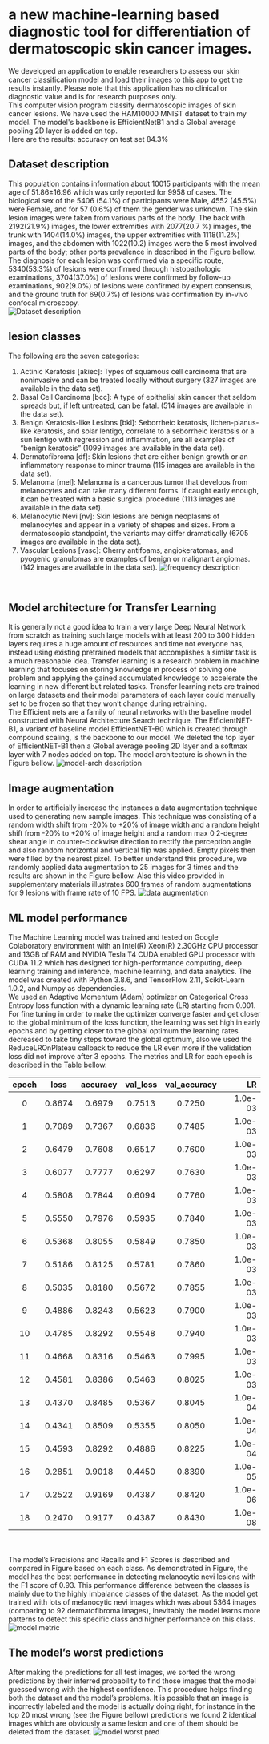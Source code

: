 # a new machine-learning based diagnostic tool for differentiation of dermatoscopic skin cancer images.
We developed an application to enable researchers to assess our skin cancer classification model and load their images to this app to get the results instantly.  Please note that this application has no clinical or diagnostic value and is for research purposes only.<br>
This computer vision program classify dermatoscopic images of skin cancer lesions. We have used the HAM10000 MNIST dataset to train my model. The model's backbone is EfficientNetB1 and a Global average pooling 2D layer is added on top.
<br>
Here are the results: accuracy on test set 84.3%
## Dataset description

This population contains information about 10015 participants with the mean age of 51.86±16.96 which was only reported for 9958 of cases.
The biological sex of the 5406 (54.1%) of participants were Male, 4552 (45.5%) were Female, and for 57 (0.6%) of them the gender was unknown.
The skin lesion images were taken from various parts of the body. The back with 2192(21.9%) images, the lower extremities with 2077(20.7 %) images,
the trunk with 1404(14.0%) images, the upper extremities with 1118(11.2%) images, and the abdomen with 1022(10.2) images were the 5 most involved parts of the body;
other ports prevalence in described in the Figure bellow.
The diagnosis for each lesion was confirmed via a specific route, 5340(53.3%) of lesions were confirmed through histopathologic examinations,
3704(37.0%) of lesions were confirmed by follow-up examinations, 902(9.0%) of lesions were confirmed by expert consensus, and the ground truth for 69(0.7%) of lesions was confirmation by in-vivo confocal microscopy.<br>
![Dataset description](https://github.com/tajerian/ham10000-app/blob/main/datset.png?raw=true)

## lesion classes

The following are the seven categories:
1. Actinic Keratosis [akiec]: Types of squamous cell carcinoma that are noninvasive and can be treated locally without surgery (327 images are available in the data set).
2. Basal Cell Carcinoma [bcc]: A type of epithelial skin cancer that seldom spreads but, if left untreated, can be fatal. (514 images are available in the data set).
3. Benign Keratosis-like Lesions [bkl]: Seborrheic keratosis, lichen-planus-like keratosis, and solar lentigo, correlate to a seborrheic keratosis or a sun lentigo with regression and inflammation, are all examples of “benign keratosis” (1099 images are available in the data set).
4. Dermatofibroma [df]: Skin lesions that are either benign growth or an inflammatory response to minor trauma (115 images are available in the data set).
5. Melanoma [mel]: Melanoma is a cancerous tumor that develops from melanocytes and can take many different forms. If caught early enough, it can be treated with a basic surgical procedure (1113 images are available in the data set).
6. Melanocytic Nevi [nv]: Skin lesions are benign neoplasms of melanocytes and appear in a variety of shapes and sizes. From a dermatoscopic standpoint, the variants may differ dramatically (6705 images are available in the data set).
7. Vascular Lesions [vasc]: Cherry antifoams, angiokeratomas, and pyogenic granulomas are examples of benign or malignant angiomas. (142 images are available in the data set).
![frequency description](https://github.com/tajerian/ham10000-app/blob/main/frequency.png?raw=true)
<br>

## Model architecture for Transfer Learning

It is generally not a good idea to train a very large Deep Neural Network from scratch as training such large models with at least 200 to 300 hidden layers requires a huge amount of resources and time not everyone has, instead using existing pretrained models that accomplishes a similar task is a much reasonable idea. Transfer learning is a research problem in machine learning that focuses on storing knowledge in process of solving one problem and applying the gained accumulated knowledge to accelerate the learning in new different but related tasks. Transfer learning nets are trained on large datasets and their model parameters of each layer could manually set to be frozen so that they won’t change during retraining.<br>The Efficient nets are a family of neural networks with the baseline model constructed with Neural Architecture Search technique. The EfficientNET-B1, a variant of baseline model EfficientNET-B0 which is created through compound scaling, is the backbone to our model. We deleted the top layer of EfficientNET-B1 then a Global average pooling 2D layer and a softmax layer with 7 nodes added on top. The model architecture is shown in the Figure bellow.
![model-arch description](https://github.com/tajerian/ham10000-app/blob/main/results/model_arch.png?raw=true)

## Image augmentation
In order to artificially increase the instances a data augmentation technique used to generating new sample images. This technique was consisting of a random width shift from -20% to +20% of image width and a random height shift from -20% to +20% of image height and a random max 0.2-degree shear angle in counter-clockwise direction to rectify the perception angle and also random horizontal and vertical flip was applied. Empty pixels then were filled by the nearest pixel. To better understand this procedure, we randomly applied data augmentation to 25 images for 3 times and the results are shown in the Figure bellow. Also this video provided in supplementary materials illustrates 600 frames of random augmentations for 9 lesions with frame rate of 10 FPS.
![data augmentation](https://tajerian.info/ftp/image-aug.gif)

## ML model performance
The Machine Learning model was trained and tested on Google Colaboratory environment with an Intel(R) Xeon(R) 2.30GHz CPU processor and 13GB of RAM and NVIDIA Tesla T4 CUDA enabled GPU processor with CUDA 11.2 which has designed for high-performance computing, deep learning training and inference, machine learning, and data analytics. The model was created with Python 3.8.6, and TensorFlow 2.11, Scikit-Learn 1.0.2, and Numpy as dependencies.<br>
We used an Adaptive Momentum (Adam) optimizer on Categorical Cross Entropy loss function with a dynamic learning rate (LR) starting from 0.001. For fine tuning in order to make the optimizer converge faster and get closer to the global minimum of the loss function, the learning was set high in early epochs and by getting closer to the global optimum the learning rates decreased to take tiny steps toward the global optimum, also we used the ReduceLROnPlateau callback to reduce the LR even more if the validation loss did not improve after 3 epochs. The metrics and LR for each epoch is described in the Table bellow.

|epoch|loss|accuracy|val_loss|val_accuracy|LR|
| :---:|:--:| :------:| :------:| :----------:|-:|
|0|0.8674|0.6979|0.7513|0.7250|1.0e-03|
|1|0.7089|0.7367|0.6836|0.7485|1.0e-03|
|2|0.6479|0.7608|0.6517|0.7600|1.0e-03|
|3|0.6077|0.7777|0.6297|0.7630|1.0e-03|
|4|0.5808|0.7844|0.6094|0.7760|1.0e-03|
|5|0.5550|0.7976|0.5935|0.7840|1.0e-03|
|6|0.5368|0.8055|0.5849|0.7850|1.0e-03|
|7|0.5186|0.8125|0.5781|0.7860|1.0e-03|
|8|0.5035|0.8180|0.5672|0.7855|1.0e-03|
|9|0.4886|0.8243|0.5623|0.7900|1.0e-03|
|10|0.4785|0.8292|0.5548|0.7940|1.0e-03|
|11|0.4668|0.8316|0.5463|0.7995|1.0e-03|
|12|0.4581|0.8386|0.5463|0.8025|1.0e-03|
|13|0.4370|0.8485|0.5367|0.8045|1.0e-04|
|14|0.4341|0.8509|0.5355|0.8050|1.0e-04|
|15|0.4593|0.8292|0.4886|0.8225|1.0e-04|
|16|0.2851|0.9018|0.4450|0.8390|1.0e-05|
|17|0.2522|0.9169|0.4387|0.8420|1.0e-06|
|18|0.2470|0.9177|0.4387|0.8430|1.0e-08|

<br><br>
The model’s Precisions and Recalls and F1 Scores is described and compared in Figure based on each class. As demonstrated in Figure, the model has the best performance in detecting melanocytic nevi lesions with the F1 score of 0.93. This performance difference between the classes is mainly due to the highly imbalance classes of the dataset. As the model get trained with lots of melanocytic nevi images which was about 5364 images (comparing to 92 dermatofibroma images), inevitably the model learns more patterns to detect this specific class and higher performance on this class.
![model metric](https://github.com/tajerian/ham10000-app/blob/main/metric.png?raw=true)

## The model’s worst predictions
After making the predictions for all test images, we sorted the wrong predictions by their inferred probability to find those images that the model guessed wrong with the highest confidence. This procedure helps finding both the dataset and the model’s problems. It is possible that an image is incorrectly labeled and the model is actually doing right, for instance in the top 20 most wrong (see the Figure bellow) predictions we found 2 identical images which are obviously a same lesion and one of them should be deleted from the dataset.
![model worst pred](https://github.com/tajerian/ham10000-app/blob/main/worst.png?raw=true)
